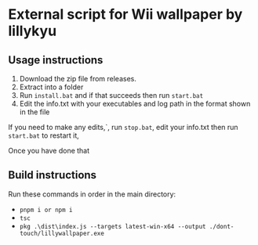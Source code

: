 # External script for Wii wallpaper by lillykyu

## Usage instructions
1. Download the zip file from releases.
2. Extract into a folder
3. Run ``install.bat`` and if that succeeds then run ``start.bat``
4. Edit the info.txt with your executables and log path in the format shown in the file

If you need to make any edits,`, 
run ``stop.bat``, edit your info.txt
then run ``start.bat`` to restart it,

Once you have done that

## Build instructions
Run these commands in order in the main directory:
  - ``pnpm i or npm i``
  - ``tsc``
  - ``pkg .\dist\index.js --targets latest-win-x64 --output ./dont-touch/lillywallpaper.exe``